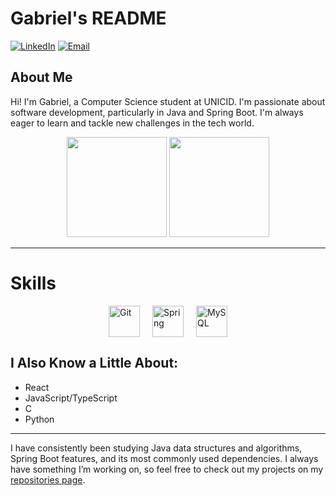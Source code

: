 # Gabriel's README

<a href="https://www.linkedin.com/in/gabriel-lisboa05/" target="blank">![LinkedIn](https://img.shields.io/badge/LinkedIn-Profile-blue)</a>
<a href="mailto:gbr.lisboa@gmail.com">![Email](https://img.shields.io/badge/Email-contact-red)</a>


## About Me
Hi! I'm Gabriel, a Computer Science student at UNICID. I'm passionate about software development, particularly in Java and Spring Boot. I'm always eager to learn and tackle new challenges in the tech world.

<div align="center">
  <img src="https://github-readme-stats.vercel.app/api/top-langs/?username=Ga5000&layout=compact&theme=dark" height="160px"/>
  <img src="https://github-readme-stats.vercel.app/api?username=Ga5000&show_icons=true&theme=radical" height="160px"/>
</div>

---

# Skills
<div style="display: flex; align-items: center; justify-content: center;">
  <img src="https://github.com/user-attachments/assets/11042858-956e-41b3-8e9b-62dc172c7eb1" height="50px" style="margin: 0 10px;" alt="Git"/>
  <img src="https://github.com/user-attachments/assets/d8197435-3d06-4ea0-a136-eb610870a43d" height="50px" style="margin: 0 10px;" alt="Spring"/>
  <img src="https://github.com/user-attachments/assets/e1468fff-4790-4419-934c-f44a1bfd9224" height="50px" style="margin: 0 10px;" alt="MySQL"/>
</div>


## I Also Know a Little About:
- React
- JavaScript/TypeScript
- C
- Python

---

I have consistently been studying Java data structures and algorithms, Spring Boot features, and its most commonly used dependencies. I always have something I’m working on, so feel free to check out my projects on my [repositories page](https://github.com/Ga5000?tab=repositories).











